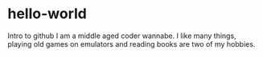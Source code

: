 # hello-world
Intro to github
I am a middle aged coder wannabe. I like many things, playing old games on emulators and reading books are two of my hobbies.
